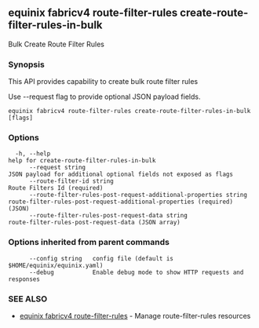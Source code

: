 ## equinix fabricv4 route-filter-rules create-route-filter-rules-in-bulk

Bulk Create Route Filter Rules

### Synopsis

This API provides capability to create bulk route filter rules

Use --request flag to provide optional JSON payload fields.

```
equinix fabricv4 route-filter-rules create-route-filter-rules-in-bulk [flags]
```

### Options

```
  -h, --help                                                           help for create-route-filter-rules-in-bulk
      --request string                                                 JSON payload for additional optional fields not exposed as flags
      --route-filter-id string                                         Route Filters Id (required)
      --route-filter-rules-post-request-additional-properties string   route-filter-rules-post-request-additional-properties (required) (JSON)
      --route-filter-rules-post-request-data string                    route-filter-rules-post-request-data (JSON array)
```

### Options inherited from parent commands

```
      --config string   config file (default is $HOME/equinix/equinix.yaml)
      --debug           Enable debug mode to show HTTP requests and responses
```

### SEE ALSO

* [equinix fabricv4 route-filter-rules](equinix_fabricv4_route-filter-rules.md)	 - Manage route-filter-rules resources

